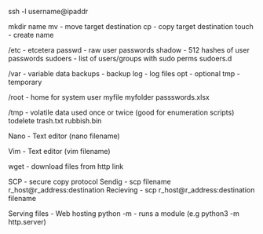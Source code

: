 ssh -l username@ipaddr

mkdir name
mv - move target destination
cp - copy target destination
touch - create name

/etc - etcetera
passwd - raw user passwords
shadow - 512 hashes of user passwords
sudoers - list of users/groups with sudo perms
sudoers.d

/var - variable data
backups - backup
log - log files
opt - optional
tmp - temporary

/root - home for system user
myfile
myfolder
passswords.xlsx

/tmp - volatile data used once or twice (good for enumeration scripts)
todelete
trash.txt
rubbish.bin

Nano - Text editor (nano filename)

Vim  - Text editor (vim filename)

wget - download files from http link

SCP - secure copy protocol
Sendig - scp filename r_host@r_address:destination
Recieving - scp r_host@r_address:destination filename 

Serving files - Web hosting
python -m - runs a module (e.g python3 -m http.server)


